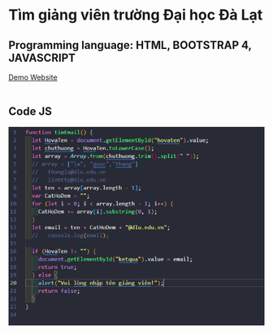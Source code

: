 # Tìm giảng viên trường Đại học Đà Lạt

## Programming language: HTML, BOOTSTRAP 4, JAVASCRIPT <br/>
[Demo Website](https://quanghuybest2k2.github.io/TimEmailGiangVien.github.io/)
<br />
<br />
## Code JS
![Code JS](./image/CodeJS.PNG?raw=true "fileJS")
